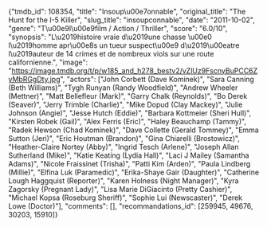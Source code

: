 {"tmdb_id": 108354, "title": "Insoup\u00e7onnable", "original_title": "The Hunt for the I-5 Killer", "slug_title": "insoupconnable", "date": "2011-10-02", "genre": "T\u00e9l\u00e9film / Action / Thriller", "score": "6.0/10", "synopsis": "L\u2019histoire vraie d\u2019une chasse \u00e0 l\u2019homme apr\u00e8s un tueur suspect\u00e9 d\u2019\u00eatre l\u2019auteur de 14 crimes et de nombreux viols sur une route californienne.", "image": "https://image.tmdb.org/t/p/w185_and_h278_bestv2/vZlUz9FscnyBuPCC6ZyMbRGgDty.jpg", "actors": ["John Corbett (Dave Kominek)", "Sara Canning (Beth Williams)", "Tygh Runyan (Randy Woodfield)", "Andrew Wheeler (Mettner)", "Matt Bellefleur (Mark)", "Garry Chalk (Reynolds)", "Bo Derek (Seaver)", "Jerry Trimble (Charlie)", "Mike Dopud (Clay Mackey)", "Julie Johnson (Angie)", "Jesse Hutch (Eddie)", "Barbara Kottmeier (Sheri Hull)", "Kirsten Robek (Gail)", "Alex Ferris (Eric)", "Haley Beauchamp (Tammy)", "Radek Hewson (Chad Kominek)", "Dave Collette (Gerald Tommey)", "Emma Sutton (Jeri)", "Eric Houtman (Brandon)", "Gina Chiarelli (Brostowicz)", "Heather-Claire Nortey (Abby)", "Ingrid Tesch (Arlene)", "Joseph Allan Sutherland (Mike)", "Katie Keating (Lydia Hall)", "Laci J Mailey (Samantha Adams)", "Nicole Fraissinet (Trisha)", "Patti Kim (Arden)", "Paula Lindberg (Millie)", "Elfina Luk (Paramedic)", "Erika-Shaye Gair (Daughter)", "Catherine Lough Haggquist (Reporter)", "Karen Holness (Night Manager)", "Kyra Zagorsky (Pregnant Lady)", "Lisa Marie DiGiacinto (Pretty Cashier)", "Michael Kopsa (Roseburg Sheriff)", "Sophie Lui (Newscaster)", "Derek Lowe (Doctor)"], "comments": [], "recommandations_id": [259945, 49676, 30203, 15910]}